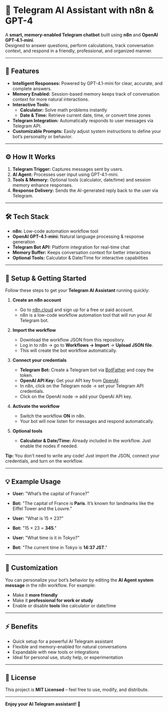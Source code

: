 # 🤖 Telegram AI Assistant with n8n & GPT-4

A **smart, memory-enabled Telegram chatbot** built using **n8n** and **OpenAI GPT-4.1-mini**.  
Designed to answer questions, perform calculations, track conversation context, and respond in a friendly, professional, and organized manner.

---

## 🌟 Features

- **Intelligent Responses:** Powered by GPT-4.1-mini for clear, accurate, and complete answers.  
- **Memory Enabled:** Session-based memory keeps track of conversation context for more natural interactions.  
- **Interactive Tools:**  
  - **Calculator:** Solve math problems instantly  
  - **Date & Time:** Retrieve current date, time, or convert time zones  
- **Telegram Integration:** Automatically responds to user messages via Telegram API.  
- **Customizable Prompts:** Easily adjust system instructions to define your bot’s personality or behavior.  

---

## ⚙️ How It Works

1. **Telegram Trigger:** Captures messages sent by users.  
2. **AI Agent:** Processes user input using GPT-4.1-mini.  
3. **Tools & Memory:** Optional tools (calculator, date/time) and session memory enhance responses.  
4. **Response Delivery:** Sends the AI-generated reply back to the user via Telegram.  

---

## 🛠️ Tech Stack

- **n8n:** Low-code automation workflow tool  
- **OpenAI GPT-4.1-mini:** Natural language processing & response generation  
- **Telegram Bot API:** Platform integration for real-time chat  
- **Memory Buffer:** Keeps conversation context for better interactions  
- **Optional Tools:** Calculator & Date/Time for interactive capabilities  

---

## 🚀 Setup & Getting Started

Follow these steps to get your **Telegram AI Assistant** running quickly:

1. **Create an n8n account**  
   - Go to [n8n.cloud](https://n8n.io/cloud) and sign up for a free or paid account.  
   - n8n is a low-code workflow automation tool that will run your AI Telegram bot.  

2. **Import the workflow**  
   - Download the workflow JSON from this repository.  
   - Log in to n8n → go to **Workflows → Import** → **Upload JSON file**.  
   - This will create the bot workflow automatically.  

3. **Connect your credentials**  
   - **Telegram Bot:** Create a Telegram bot via [BotFather](https://t.me/BotFather) and copy the token.  
   - **OpenAI API Key:** Get your API key from [OpenAI](https://platform.openai.com/).  
   - In n8n, click on the Telegram node → set your Telegram API credentials.  
   - Click on the OpenAI node → add your OpenAI API key.  

4. **Activate the workflow**  
   - Switch the workflow **ON** in n8n.  
   - Your bot will now listen for messages and respond automatically.  

5. **Optional tools**  
   - **Calculator & Date/Time:** Already included in the workflow. Just enable the nodes if needed.  

**Tip:** You don’t need to write any code! Just import the JSON, connect your credentials, and turn on the workflow.  

---

## 💡 Example Usage

- **User:** "What’s the capital of France?"  
- **Bot:** "The capital of France is **Paris**. It’s known for landmarks like the Eiffel Tower and the Louvre."  

- **User:** "What is 15 × 23?"  
- **Bot:** "15 × 23 = **345**."  

- **User:** "What time is it in Tokyo?"  
- **Bot:** "The current time in Tokyo is **14:37 JST**."  

---

## 🔧 Customization

You can personalize your bot’s behavior by editing the **AI Agent system message** in the n8n workflow. For example:  

- Make it **more friendly**  
- Make it **professional for work or study**  
- Enable or disable **tools** like calculator or date/time  

---

## ⚡ Benefits

- Quick setup for a powerful AI Telegram assistant  
- Flexible and memory-enabled for natural conversations  
- Expandable with new tools or integrations  
- Ideal for personal use, study help, or experimentation  

---

## 📜 License

This project is **MIT Licensed** – feel free to use, modify, and distribute.  

---

**Enjoy your AI Telegram assistant! 🚀**
